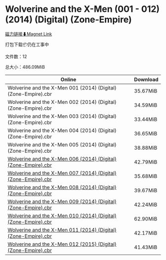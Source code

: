 # Wolverine and the X-Men (001 - 012) (2014) (Digital) (Zone-Empire)

[磁力链接⬇Magnet Link](magnet:?xt=urn:btih:621510c361ab300374f75574acef7d530c82459c&dn=Wolverine%20and%20the%20X-Men%20%28001%20-%20012%29%20%282014%29%20%28Digital%29%20%28Zone-Empire%29)

打包下载📦仍在工事中

文件数：12

总大小：486.09MiB

Online | Download
--- | ---
Wolverine and the X-Men 001 (2014) (Digital) (Zone-Empire).cbr | 35.67MiB
Wolverine and the X-Men 002 (2014) (Digital) (Zone-Empire).cbr | 34.59MiB
Wolverine and the X-Men 003 (2014) (Digital) (Zone-Empire).cbr | 33.44MiB
Wolverine and the X-Men 004 (2014) (Digital) (Zone-Empire).cbr | 36.65MiB
Wolverine and the X-Men 005 (2014) (Digital) (Zone-Empire).cbr | 38.88MiB
[Wolverine and the X-Men 006 (2014) (Digital) (Zone-Empire).cbr](https://github.com/alicewish/markdown/blob/master/comic/Wolverine-X-Men-006-2014-Digital-Zone-Empire-cbr.md) | 42.79MiB
[Wolverine and the X-Men 007 (2014) (Digital) (Zone-Empire).cbr](https://github.com/alicewish/markdown/blob/master/comic/Wolverine-X-Men-007-2014-Digital-Zone-Empire-cbr.md) | 35.68MiB
[Wolverine and the X-Men 008 (2014) (Digital) (Zone-Empire).cbr](https://github.com/alicewish/markdown/blob/master/comic/Wolverine-X-Men-008-2014-Digital-Zone-Empire-cbr.md) | 39.67MiB
[Wolverine and the X-Men 009 (2014) (Digital) (Zone-Empire).cbr](https://github.com/alicewish/markdown/blob/master/comic/Wolverine-X-Men-009-2014-Digital-Zone-Empire-cbr.md) | 42.24MiB
[Wolverine and the X-Men 010 (2014) (Digital) (Zone-Empire).cbr](https://github.com/alicewish/markdown/blob/master/comic/Wolverine-X-Men-010-2014-Digital-Zone-Empire-cbr.md) | 62.90MiB
[Wolverine and the X-Men 011 (2014) (Digital) (Zone-Empire).cbr](https://github.com/alicewish/markdown/blob/master/comic/Wolverine-X-Men-011-2014-Digital-Zone-Empire-cbr.md) | 42.17MiB
[Wolverine and the X-Men 012 (2015) (Digital) (Zone-Empire).cbr](https://github.com/alicewish/markdown/blob/master/comic/Wolverine-X-Men-012-2015-Digital-Zone-Empire-cbr.md) | 41.43MiB